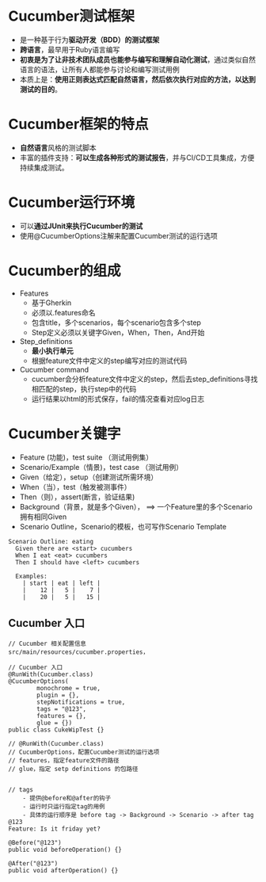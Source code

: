 # Cucumber测试框架
- 是一种基于行为**驱动开发（BDD）的测试框架**
- **跨语言**，最早用于Ruby语言编写
- **初衷是为了让非技术团队成员也能参与编写和理解自动化测试**，通过类似自然语言的语法，让所有人都能参与讨论和编写测试用例
- 本质上是：**使用正则表达式匹配自然语言，然后依次执行对应的方法，以达到测试的目的**。

# Cucumber框架的特点
- **自然语言**风格的测试脚本
- 丰富的插件支持：**可以生成各种形式的测试报告**，并与CI/CD工具集成，方便持续集成测试。

# Cucumber运行环境
- 可以**通过JUnit来执行Cucumber的测试**
- 使用@CucumberOptions注解来配置Cucumber测试的运行选项

# Cucumber的组成
- Features
    - 基于Gherkin
    - 必须以.features命名
    - 包含title，多个scenarios，每个scenario包含多个step
    - Step定义必须以关键字Given，When，Then，And开始
- Step_definitions
    - **最小执行单元**
    - 根据feature文件中定义的step编写对应的测试代码
- Cucumber command
    - cucumber会分析feature文件中定义的step，然后去step_definitions寻找相匹配的step，执行step中的代码
    - 运行结果以html的形式保存，fail的情况查看对应log日志

# Cucumber关键字
- Feature (功能)，test suite （测试用例集）
- Scenario/Example（情景)，test case （测试用例）
- Given（给定），setup（创建测试所需环境）
- When（当），test（触发被测事件）
- Then（则），assert(断言，验证结果)
- Background（背景，就是多个Given）， ==> 一个Feature里的多个Scenario拥有相同Given
- Scenario Outline，Scenario的模板，也可写作Scenario Template
```
Scenario Outline: eating
  Given there are <start> cucumbers
  When I eat <eat> cucumbers
  Then I should have <left> cucumbers

  Examples:
    | start | eat | left |
    |    12 |   5 |    7 |
    |    20 |   5 |   15 |
```   

## Cucumber 入口
```
// Cucumber 相关配置信息
src/main/resources/cucumber.properties，

// Cucumber 入口
@RunWith(Cucumber.class)
@CucumberOptions(
        monochrome = true,
        plugin = {},
        stepNotifications = true,
        tags = "@123",
        features = {},
        glue = {})
public class CukeWipTest {}

// @RunWith(Cucumber.class)
// CucumberOptions，配置Cucumber测试的运行选项
// features，指定feature文件的路径
// glue，指定 setp definitions 的包路径


// tags
    - 提供@before和@after的钩子
    - 运行时只运行指定tag的用例
    - 具体的运行顺序是 before tag -> Background -> Scenario -> after tag
@123
Feature: Is it friday yet?

@Before("@123")
public void beforeOperation() {}

@After("@123")
public void afterOperation() {}

```
